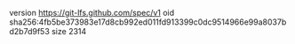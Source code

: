 version https://git-lfs.github.com/spec/v1
oid sha256:4fb5be373983e17d8cb992ed011fd913399c0dc9514966e99a8037bd2b7d9f53
size 2314
